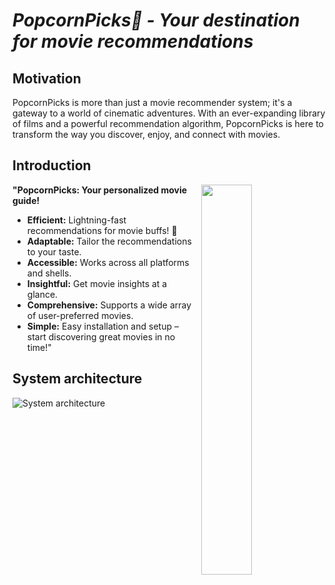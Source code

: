
# _**PopcornPicks🍿** - **Your destination for movie recommendations**_

## Motivation 
PopcornPicks is more than just a movie recommender system; it's a gateway to a world of cinematic adventures. With an ever-expanding library of films and a powerful recommendation algorithm, PopcornPicks is here to transform the way you discover, enjoy, and connect with movies.

## Introduction

<img
  src="https://media.giphy.com/media/l1J9GIXk9w7OYsd5S/giphy.gif"
  width="40%"
  align="right"
/>

**"PopcornPicks: Your personalized movie guide!**

- **Efficient:** Lightning-fast recommendations for movie buffs! 🚀
- **Adaptable:** Tailor the recommendations to your taste.
- **Accessible:** Works across all platforms and shells.
- **Insightful:** Get movie insights at a glance.
- **Comprehensive:** Supports a wide array of user-preferred movies.
- **Simple:** Easy installation and setup – start discovering great movies in no time!"
 
## System architecture
![System architecture](https://github.com/brwali/PopcornPicks/blob/master/asset/system_architecture.svg)

